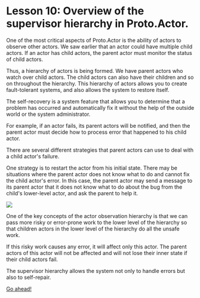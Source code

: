 # Lesson 10: Overview of the supervisor hierarchy in Proto.Actor.

One of the most critical aspects of Proto.Actor is the ability of actors to observe other actors. We saw earlier that an actor could have multiple child actors. If an actor has child actors, the parent actor must monitor the status of child actors. 

Thus, a hierarchy of actors is being formed. We have parent actors who watch over child actors. The child actors can also have their children and so on throughout the hierarchy. This hierarchy of actors allows you to create fault-tolerant systems, and also allows the system to restore itself. 

The self-recovery is a system feature that allows you to determine that a problem has occurred and automatically fix it without the help of the outside world or the system administrator. 

For example, if an actor fails, its parent actors will be notified, and then the parent actor must decide how to process error that happened to his child actor.

There are several different strategies that parent actors can use to deal with a child actor's failure. 

One strategy is to restart the actor from his initial state. There may be situations where the parent actor does not know what to do and cannot fix the child actor's error. In this case, the parent actor may send a message to its parent actor that it does not know what to do about the bug from the child's lower-level actor, and ask the parent to help it. 

![](../../images/1_10_1.gif)

One of the key concepts of the actor observation hierarchy is that we can pass more risky or error-prone work to the lower level of the hierarchy so that children actors in the lower level of the hierarchy do all the unsafe work. 

If this risky work causes any error, it will affect only this actor. The parent actors of this actor will not be affected and will not lose their inner state if their child actors fail.

The supervisor hierarchy allows the system not only to handle errors but also to self-repair. 

[Go ahead!](../lesson-11)